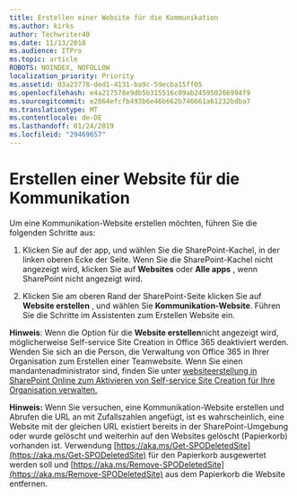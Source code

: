 ```yaml
---
title: Erstellen einer Website für die Kommunikation
ms.author: kirks
author: Techwriter40
ms.date: 11/13/2018
ms.audience: ITPro
ms.topic: article
ROBOTS: NOINDEX, NOFOLLOW
localization_priority: Priority
ms.assetid: 03a23778-ded1-4131-ba9c-59ecba15ff05
ms.openlocfilehash: e4a217578e9db5b315516c09ab245950266994f9
ms.sourcegitcommit: e2864efcfb493b6e46b662b746661a61232bdba7
ms.translationtype: MT
ms.contentlocale: de-DE
ms.lasthandoff: 01/24/2019
ms.locfileid: "29469657"
---
```

# <a name="create-a-communication-site"></a>Erstellen einer Website für die Kommunikation

Um eine Kommunikation-Website erstellen möchten, führen Sie die folgenden Schritte aus: 
  
1. Klicken Sie auf der app, und wählen Sie die SharePoint-Kachel, in der linken oberen Ecke der Seite. Wenn Sie die SharePoint-Kachel nicht angezeigt wird, klicken Sie auf **Websites** oder **Alle apps** , wenn SharePoint nicht angezeigt wird. 
    
2. Klicken Sie am oberen Rand der SharePoint-Seite klicken Sie auf **Website erstellen** , und wählen Sie **Kommunikation-Website**. Führen Sie die Schritte im Assistenten zum Erstellen Website ein. 
    
 **Hinweis**: Wenn die Option für die **Website erstellen**nicht angezeigt wird, möglicherweise Self-service Site Creation in Office 365 deaktiviert werden. Wenden Sie sich an die Person, die Verwaltung von Office 365 in Ihrer Organisation zum Erstellen einer Teamwebsite. Wenn Sie einen mandantenadministrator sind, finden Sie unter [websiteerstellung in SharePoint Online zum Aktivieren von Self-service Site Creation für Ihre Organisation verwalten.](https://go.microsoft.com/fwlink/?linkid=2018780)
  
 **Hinweis:** Wenn Sie versuchen, eine Kommunikation-Website erstellen und Abrufen die URL an mit Zufallszahlen angefügt, ist es wahrscheinlich, eine Website mit der gleichen URL existiert bereits in der SharePoint-Umgebung oder wurde gelöscht und weiterhin auf den Websites gelöscht (Papierkorb) vorhanden ist. Verwendung [https://aka.ms/Get-SPODeletedSite](https://aka.ms/Get-SPODeletedSite) für den Papierkorb ausgewertet werden soll und [https://aka.ms/Remove-SPODeletedSite](https://aka.ms/Remove-SPODeletedSite) aus dem Papierkorb die Website entfernen. 
  

